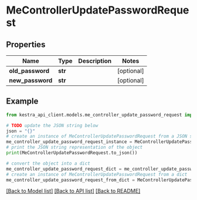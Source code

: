 # MeControllerUpdatePasswordRequest


## Properties

Name | Type | Description | Notes
------------ | ------------- | ------------- | -------------
**old_password** | **str** |  | [optional] 
**new_password** | **str** |  | [optional] 

## Example

```python
from kestra_api_client.models.me_controller_update_password_request import MeControllerUpdatePasswordRequest

# TODO update the JSON string below
json = "{}"
# create an instance of MeControllerUpdatePasswordRequest from a JSON string
me_controller_update_password_request_instance = MeControllerUpdatePasswordRequest.from_json(json)
# print the JSON string representation of the object
print(MeControllerUpdatePasswordRequest.to_json())

# convert the object into a dict
me_controller_update_password_request_dict = me_controller_update_password_request_instance.to_dict()
# create an instance of MeControllerUpdatePasswordRequest from a dict
me_controller_update_password_request_from_dict = MeControllerUpdatePasswordRequest.from_dict(me_controller_update_password_request_dict)
```
[[Back to Model list]](../README.md#documentation-for-models) [[Back to API list]](../README.md#documentation-for-api-endpoints) [[Back to README]](../README.md)


